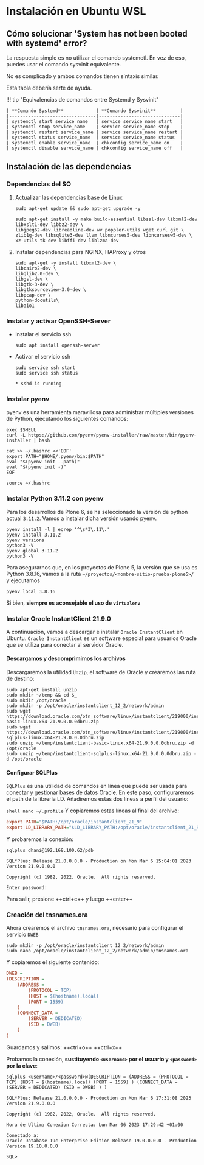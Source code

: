 # Instalación en Ubuntu WSL

## Cómo solucionar 'System has not been booted with systemd' error?
La respuesta simple es no utilizar el comando systemctl. En vez de eso, puedes usar el comando sysvinit equivalente.

No es complicado y ambos comandos tienen síntaxis similar.

Esta tabla debería serte de ayuda.

!!! tip "Equivalencias de comandos entre Systemd y Sysvinit"

    | **Comando Systemd**            | **Comando Sysvinit**         |
    |--------------------------------|------------------------------|
    | systemctl start service_name   | service service_name start   |
    | systemctl stop service_name    | service service_name stop    |
    | systemctl restart service_name | service service_name restart |
    | systemctl status service_name  | service service_name status  |
    | systemctl enable service_name  | chkconfig service_name on    |
    | systemctl disable service_name | chkconfig service_name off   |

## Instalación de las dependencias

### Dependencias del SO

1. Actualizar las dependencias base de Linux

    ``` shell
    sudo apt-get update && sudo apt-get upgrade -y
    ```

    ``` shell
    sudo apt-get install -y make build-essential libssl-dev libxml2-dev libxslt1-dev libbz2-dev \
    libjpeg62-dev libreadline-dev wv poppler-utils wget curl git \
    zlib1g-dev libsqlite3-dev llvm libncurses5-dev libncursesw5-dev \
    xz-utils tk-dev libffi-dev liblzma-dev
    ```

2. Instalar dependencias para NGINX, HAProxy y otros

    ``` shell
    sudo apt-get -y install libxml2-dev \
    libcairo2-dev \
    libglib2.0-dev \
    libgsl-dev \
    libgtk-3-dev \
    libgtksourceview-3.0-dev \
    libpcap-dev \
    python-docutils\
    libaio1
    ```

### Instalar y activar OpenSSH-Server

- Instalar el servicio ssh

    ``` shell
    sudo apt install openssh-server
    ```

- Activar el servicio ssh

    ``` shell
    sudo service ssh start
    sudo service ssh status
    ```

    ``` output
    * sshd is running
    ```

### Instalar pyenv
pyenv es una herramienta maravillosa para administrar múltiples versiones de Python, ejecutando los siguientes comandos:

``` shell
exec $SHELL
curl -L https://github.com/pyenv/pyenv-installer/raw/master/bin/pyenv-installer | bash

cat >> ~/.bashrc <<'EOF'
export PATH="$HOME/.pyenv/bin:$PATH"
eval "$(pyenv init --path)"
eval "$(pyenv init -)"
EOF

source ~/.bashrc
```

### Instalar Python 3.11.2 con pyenv

Para los desarrollos de Plone 6, se ha seleccionado la versión de python actual ``3.11.2``. Vamos a instalar dicha versión usando pyenv.

``` shell
pyenv install -l | egrep '^\s*3\.11\.'
pyenv install 3.11.2
pyenv versions
python3 -V
pyenv global 3.11.2
python3 -V
```

Para asegurarnos que, en los proyectos de Plone 5, la versión que se usa es Python 3.8.16, vamos a la ruta ``~/proyectos/<nombre-sitio-prueba-plone5>/`` y ejecutamos
``` shell
pyenv local 3.8.16
```
Si bien, **siempre es aconsejable el uso de ``virtualenv``**

### Instalar Oracle InstantClient 21.9.0

A continuación, vamos a descargar e instalar ``Oracle InstantClient`` en Ubuntu. ``Oracle InstantClient`` es un software especial para usuarios Oracle que se utiliza para conectar al servidor Oracle.

#### Descargamos y descomprimimos los archivos

Descargaremos la utilidad ``Unzip``, el software de Oracle y crearemos las ruta de destino:

``` shell
sudo apt-get install unzip
sudo mkdir ~/temp && cd $_
sudo mkdir /opt/oracle
sudo mkdir -p /opt/oracle/instantclient_12_2/network/admin
sudo wget https://download.oracle.com/otn_software/linux/instantclient/219000/instantclient-basic-linux.x64-21.9.0.0.0dbru.zip
sudo wget https://download.oracle.com/otn_software/linux/instantclient/219000/instantclient-sqlplus-linux.x64-21.9.0.0.0dbru.zip
sudo unzip ~/temp/instantclient-basic-linux.x64-21.9.0.0.0dbru.zip -d /opt/oracle
sudo unzip ~/temp/instantclient-sqlplus-linux.x64-21.9.0.0.0dbru.zip -d /opt/oracle
```

#### Configurar SQLPlus

``SQLPlus`` es una utilidad de comandos en línea que puede ser usada para conectar y gestionar bases de datos Oracle. En este paso, configuraremos el path de la librería LD. Añadiremos estas dos líneas a perfil del usuario:

`` shell
nano ~/.profile
``
Y copiaremos estas líneas al final del archivo:

``` cfg title="~/.profile"
export PATH="$PATH:/opt/oracle/instantclient_21_9"
export LD_LIBRARY_PATH="$LD_LIBRARY_PATH:/opt/oracle/instantclient_21_9"
```

Y probaremos la conexión:

``` shell
sqlplus dhani@192.168.100.62/pdb
```

``` Output
SQL*Plus: Release 21.0.0.0.0 - Production on Mon Mar 6 15:04:01 2023
Version 21.9.0.0.0

Copyright (c) 1982, 2022, Oracle.  All rights reserved.

Enter password: 
```
Para salir, presione ++ctrl+c++ y luego ++enter++

### Creación del tnsnames.ora
Ahora crearemos el archivo ``tnsnames.ora``, necesario para configurar el servicio ``DWEB``

``` shell
sudo mkdir -p /opt/oracle/instantclient_12_2/network/admin
sudo nano /opt/oracle/instantclient_12_2/network/admin/tnsnames.ora
```

Y copiaremos el siguiente contenido:

``` cfg title="tnsnames.ora"
DWEB =
(DESCRIPTION =
    (ADDRESS =
        (PROTOCOL = TCP)
        (HOST = $(hostname).local)
        (PORT = 1559)
    )
    (CONNECT_DATA =
        (SERVER = DEDICATED)
        (SID = DWEB)
    )
)
```
Guardamos y salimos: ++ctrl+o++ ++ctrl+x++

Probamos la conexión, **sustituyendo ``<username>`` por el usuario y ``<password>`` por la clave**:

``` shell
sqlplus <username>/<password>@(DESCRIPTION = (ADDRESS = (PROTOCOL = TCP) (HOST = $(hostname).local) (PORT = 1559) ) (CONNECT_DATA = (SERVER = DEDICATED) (SID = DWEB) ) )
```

``` output
SQL*Plus: Release 21.0.0.0.0 - Production on Mon Mar 6 17:31:08 2023
Version 21.9.0.0.0

Copyright (c) 1982, 2022, Oracle.  All rights reserved.

Hora de Ultima Conexion Correcta: Lun Mar 06 2023 17:29:42 +01:00

Conectado a:
Oracle Database 19c Enterprise Edition Release 19.0.0.0.0 - Production
Version 19.10.0.0.0

SQL>
```
